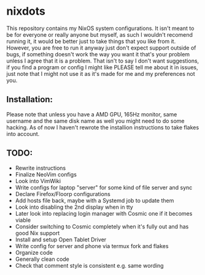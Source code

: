 # nixdots
This repository contains my NixOS system configurations. It isn't meant to be for everyone or really anyone but myself, as such I wouldn't recomend running it, it would be better just to take things that you like from it. However, you are free to run it anyway just don't expect support outside of bugs, if something doesn't work the way you want it that's your problem unless I agree that it is a problem. That isn't to say I don't want suggestions, if you find a program or config I might like PLEASE tell me about it in issues, just note that I might not use it as it's made for me and my preferences not you. 

## Installation:
Please note that unless you have a AMD GPU, 165Hz monitor, same username and the same disk name as well you might need to do some hacking. As of now I haven't rewrote the installion instructions to take flakes into account.

## TODO: 
- Rewrite instructions
- Finalize NeoVim configs
- Look into VimWiki
- Write configs for laptop "server" for some kind of file server and sync
- Declare Firefox/Floorp configurations
- Add hosts file back, maybe with a Systemd job to update them
- Look into disabling the 2nd display when in tty
- Later look into replacing login manager with Cosmic one if it becomes viable
- Consider switching to Cosmic completely when it's fully out and has good Nix support
- Install and setup Open Tablet Driver
- Write config for server and phone via termux fork and flakes
- Organize code
- Generally clean code 
- Check that comment style is consistent e.g. same wording
